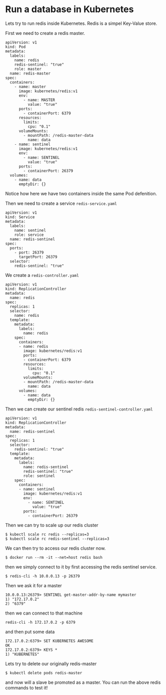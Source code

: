# Run a database in Kubernetes

Lets try to run redis inside Kubernetes. Redis is a simpel Key-Value store.

First we need to create a redis master.

```
apiVersion: v1
kind: Pod
metadata:
  labels:
    name: redis
    redis-sentinel: "true"
    role: master
  name: redis-master
spec:
  containers:
    - name: master
      image: kubernetes/redis:v1
      env:
        - name: MASTER
          value: "true"
      ports:
        - containerPort: 6379
      resources:
        limits:
          cpu: "0.1"
      volumeMounts:
        - mountPath: /redis-master-data
          name: data
    - name: sentinel
      image: kubernetes/redis:v1
      env:
        - name: SENTINEL
          value: "true"
      ports:
        - containerPort: 26379
  volumes:
    - name: data
      emptyDir: {}
```
Notice how here we have two containers inside the same Pod defenition.

Then we need to create a service `redis-service.yaml`

```
apiVersion: v1
kind: Service
metadata:
  labels:
    name: sentinel
    role: service
  name: redis-sentinel
spec:
  ports:
    - port: 26379
      targetPort: 26379
  selector:
    redis-sentinel: "true"
```

We create a `redis-controller.yaml`

```
apiVersion: v1
kind: ReplicationController
metadata:
  name: redis
spec:
  replicas: 1
  selector:
    name: redis
  template:
    metadata:
      labels:
        name: redis
    spec:
      containers:
      - name: redis
        image: kubernetes/redis:v1
        ports:
        - containerPort: 6379
        resources:
          limits:
            cpu: "0.1"
        volumeMounts:
        - mountPath: /redis-master-data
          name: data
      volumes:
        - name: data
          emptyDir: {}
```

Then we can create our sentinel redis `redis-sentinel-controller.yaml`

```
apiVersion: v1
kind: ReplicationController
metadata:
  name: redis-sentinel
spec:
  replicas: 1
  selector:
    redis-sentinel: "true"
  template:
    metadata:
      labels:
        name: redis-sentinel
        redis-sentinel: "true"
        role: sentinel
    spec:
      containers:
      - name: sentinel
        image: kubernetes/redis:v1
        env:
          - name: SENTINEL
            value: "true"
        ports:
          - containerPort: 26379
```

Then we can try to scale up our redis cluster

```
$ kubectl scale rc redis --replicas=3
$ kubectl scale rc redis-sentinel --replicas=3
```

We can then try to access our redis cluster now.

```
$ docker run --rm -it --net=host redis bash
```
then we simply connect to it by first accessing the redis sentinel service.

```
$ redis-cli -h 10.0.0.13 -p 26379
```

Then we ask it for a master

```
10.0.0.13:26379> SENTINEL get-master-addr-by-name mymaster
1) "172.17.0.2"
2) "6379"
```

then we can connect to that machine
```
redis-cli -h 172.17.0.2 -p 6379
```

and then put some data

```
172.17.0.2:6379> SET KUBERNETES AWESOME
OK
172.17.0.2:6379> KEYS *
1) "KUBERNETES"
```

Lets try to delete our originally redis-master
```
$ kubectl delete pods redis-master
```

and now will a slave be promoted as a master. You can run the above redis commands to test it!
